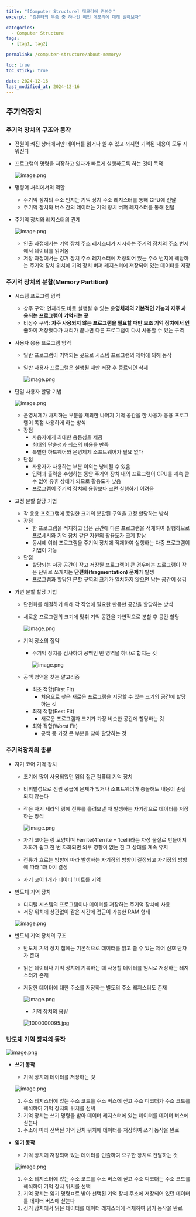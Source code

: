 ```yaml
---
title: "[Computer Structure] 메모리에 관하여"
excerpt: "컴퓨터의 부품 중 하나인 메인 메모리에 대해 알아보자"

categories:
  - Computer Structure
tags:
  - [tag1, tag2]

permalink: /computer-structure/about-memory/

toc: true
toc_sticky: true

date: 2024-12-16
last_modified_at: 2024-12-16
---
```


## 주기억장치

### 주기억 장치의 구조와 동작

- 전원이 켜진 상태에서만 데이터를 읽거나 쓸 수 있고 꺼지면 기억된 내용이 모두 지워진다
- 프로그램의 명령을 저장하고 있다가 빠르게 실행하도록 하는 것이 목적
    
    ![image.png](https://prod-files-secure.s3.us-west-2.amazonaws.com/8481065c-0346-4855-acff-d7dbd5f6eea8/228c5574-43e8-4880-a3d4-1f0fa6318b1c/image.png)
    
- 명령어 처리에서의 역할
    - 주기억 장치의 주소 번지는 기억 장치 주소 레지스터를 통해 CPU에 전달
    - 주기억 장치와 버스 간의 데이터는 기억 장치 버퍼 레지스터를 통해 전달
- 주기억 장치와 레지스터의 관계
    
    ![image.png](https://prod-files-secure.s3.us-west-2.amazonaws.com/8481065c-0346-4855-acff-d7dbd5f6eea8/23c6e637-9167-44e8-9c17-0050d2816a58/image.png)
    
    - 인출 과정에서는 기억 장치 주소 레지스터가 지시하는 주기억 장치의 주소 번지에서 데이터를 읽어옴
    - 저장 과정에서는 깅거 장치 주소 레지스터에 저장되어 있는 주소 번지에 해당하는 주기억 장치 위치에 기억 장치 버퍼 레지스터에 저장되어 있는 데이터를 저장

### 주기억 장치의 분할(Memory Partition)

- 시스템 프로그램 영역
    - 상주 구역: 언제라도 바로 실행될 수 있는 운**영체제의 기본적인 기능과 자주 사용되는 프로그램이 기억되는 곳**
    - 비상주 구역: **자주 사용되지 않는 프로그램을 필요할 때만 보조 기억 장치에서 인출**하여 저장했다가 처리가 끝나면 다른 프로그램이 다시 사용할 수 있는 구역
- 사용자 응용 프로그램 영역
    - 일반 프로그램이 기억되는 곳으로 시스템 프로그램의 제어에 의해 동작
    - 일반 사용자 프로그램은 실행될 때만 저장 후 종료되면 삭제
        
        ![image.png](https://prod-files-secure.s3.us-west-2.amazonaws.com/8481065c-0346-4855-acff-d7dbd5f6eea8/74f6a833-6fce-4144-be24-bb91e438e439/image.png)
        
- 단일 사용자 할당 기법
    
    ![image.png](https://prod-files-secure.s3.us-west-2.amazonaws.com/8481065c-0346-4855-acff-d7dbd5f6eea8/d4263f68-aebe-459d-90a0-7d0d5485137b/image.png)
    
    - 운영체제가 차지하는 부분을 제외한 나머지 기억 공간을 한 사용자 응용 프로그램이 독점 사용하게 하는 방식
    - 장점
        - 사용자에게 최대한 융통성을 제공
        - 최대의 단순성과 최소의 비용을 만족
        - 특별한 하드웨어와 운영체제 소프트웨어가 필요 없다
    - 단점
        - 사용자가 사용하는 부분 이외는 낭비될 수 있음
        - 입력과 출력을 수행하는 동안 주기억 장치 내의 프로그램이 CPU를 계속 쓸 수 없어 유휴 상태가 되므로 활용도가 낮음
        - 프로그램이 주기억 장치의 용량보다 크면 실행하기 어려움
- 고정 분할 할당 기법
    - 각 응용 프호그램에 동일한 크기의 분할된 구역을 고정 할당하는 방식
    - 장점
        - 한 프로그램을 적재하고 남은 공간에 다른 프로그램을 적재하여 실행하므로 프로세서와 기억 장치 같은 자원의 활용도가 크게 향상
        - 동시에 여러 프로그램을 주기억 장치에 적재하여 실행하는 다중 프로그램이 기법이 가능
    - 단점
        - 할당되는 저장 공간이 작고 저장될 프로그램이 큰 경우에는 프로그램이 작은 단위로 쪼개지는 **단편화(fragmentation) 문제**가 발생
        - 프로그램과 할당된 분할 구역의 크기가 일치하지 않으면 남는 공간이 생김
- 가변 분할 할당 기법
    - 단편화를 해결하기 위해 각 작업에 필요한 만큼만 공간을 할당하는 방식
    - 새로운 프로그램의 크기에 맞춰 기억 공간을 가변적으로 분할 후 공간 할당
        
        ![image.png](https://prod-files-secure.s3.us-west-2.amazonaws.com/8481065c-0346-4855-acff-d7dbd5f6eea8/eabd56f6-ba73-4703-97d3-1f59d59364ce/image.png)
        
    - 기억 장소의 집약
        - 주기억 장치를 검사하여 공백인 빈 영역을 하나로 합치는 것
            
            ![image.png](https://prod-files-secure.s3.us-west-2.amazonaws.com/8481065c-0346-4855-acff-d7dbd5f6eea8/4c92e62c-67e5-4dfe-9250-536b9863745c/image.png)
            
    - 공백 영역을 찾는 알고리즘
        - 최초 적합(First Fit)
            - 처음으로 찾은 새로운 프로그램을 저장할 수 있는 크기의 공간에 할당하는 것
        - 최적 적합(Best Fit)
            - 새로운 프로그램과 크기가 가장 비슷한 공간에 할당하는 것
        - 최악 적합(Worst Fit)
            - 공백 중 가장 큰 부분을 찾아 할당하는 것

### 주기억장치의 종류

- 자기 코어 기억 장치
    - 초기에 많이 사용되었던 임의 접근 컴퓨터 기억 장치
    - 비휘발성으로 전원 공급에 문제가 있거나 소프트웨어가 충돌해도 내용이 손실되지 않는다
    - 작은 자기 세라믹 링에 전류를 흘려보낼 때 발생하는 자기장으로 데이터를 저장하는 방식
        
        ![image.png](https://prod-files-secure.s3.us-west-2.amazonaws.com/8481065c-0346-4855-acff-d7dbd5f6eea8/eab05142-394e-4752-9048-196100bbf605/image.png)
        
    - 자기 코어는 링 모양이며 Ferrite(4ferrite = 1cell)라는 자성 물질로 만들어져 자화가 쉽고 한 번 자화되면 외부 영향이 없는 한 그 상태를 계속 유지
    - 전류가 흐르는 방향에 따라 발생하는 자기장의 방향이 결정되고 자기장의 방향에 따라 1과 0이 결정
    - 자기 코어 1개가 데이터 1비트를 기억
- 반도체 기억 장치
    - 디지털 시스템의 프로그램이나 데이터를 저장하는 주기억 장치에 사용
    - 저장 위치에 상관없이 같은 시간에 접근이 가능한 RAM 형태
    
    ![image.png](https://prod-files-secure.s3.us-west-2.amazonaws.com/8481065c-0346-4855-acff-d7dbd5f6eea8/10d2563c-754a-47e3-93d9-13654baf7a3a/image.png)
    
- 반도체 기억 장치의 구조
    - 반도체 기억 장치 칩에는 기본적으로 데이터를 읽고 쓸 수 있는 제어 신호 단자가 존재
    - 읽은 데이터나 기억 장치에 기록하는 데 사용할 데이터를 임시로 저장하는 레지스터가 존재
    - 저장한 데이터에 대한 주소를 저장하는 별도의 주소 레지스터도 존재
        
        ![image.png](https://prod-files-secure.s3.us-west-2.amazonaws.com/8481065c-0346-4855-acff-d7dbd5f6eea8/96228233-4210-470e-b2af-94601a45bb35/image.png)
        
        - 기억 장치의 용량
        
        ![1000000095.jpg](https://prod-files-secure.s3.us-west-2.amazonaws.com/8481065c-0346-4855-acff-d7dbd5f6eea8/b4b352d9-cc3b-44f5-90eb-9b8a8fce1dc1/1000000095.jpg)
        

### 반도체 기억 장치의 동작

![image.png](https://prod-files-secure.s3.us-west-2.amazonaws.com/8481065c-0346-4855-acff-d7dbd5f6eea8/3ef33916-5091-4ae9-a45a-25bc82d053a5/image.png)

- **쓰기 동작**
    - 기억 장치에 데이터를 저장하는 것
    
    ![image.png](https://prod-files-secure.s3.us-west-2.amazonaws.com/8481065c-0346-4855-acff-d7dbd5f6eea8/2316c448-08ed-491f-a264-fcc5609f9ba5/image.png)
    
    1. 주소 레지스터에 있는 주소 코드를 주소 버스에 싣고 주소 디코더가 주소 코드를 해석하여 기억 장치의 위치를 선택
    2. 기억 장치는 쓰기 명령을 받아 데이터 레지스터에 있는 데이터를 데이터 버스에 싣는다
    3. 주소에 따라 선택된 기억 장치 위치에 데이터를 저장하여 쓰기 동작을 완료
- **읽기 동작**
    - 기억 장치에 저장되어 있는 데이터를 인출하여 요구한 장치로 전달하는 것
    
    ![image.png](https://prod-files-secure.s3.us-west-2.amazonaws.com/8481065c-0346-4855-acff-d7dbd5f6eea8/1e109a64-4216-400f-b44c-f48af7fba5f6/image.png)
    
    1. 주소 레지스터에 있는 주소 코드를 주소 버스에 싣고 주소 디코더는 주소 코드를 해석하여 기억 장치 위치를 선택
    2. 기억 장치는 읽기 명령ㅇ르 받아 선택된 기억 장치 주소에 저장되어 있던 데이터를 데이터 버스에 싣는다
    3. 깅거 장치에서 읽은 데이터를 데이터 레지스터에 적재하여 읽기 동작을 완료
